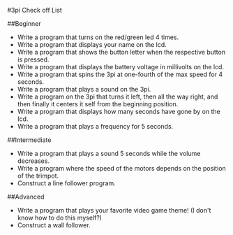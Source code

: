 #3pi Check off List

##Beginner

 * Write a program that turns on the red/green led 4 times.
 * Write a program that displays your name on the lcd.
 * Write a program that shows the button letter when the respective button is pressed.
 * Write a program that displays the battery voltage in millivolts on the lcd.
 * Write a program that spins the 3pi at one-fourth of the max speed for 4 seconds.
 * Write a program that plays a sound on the 3pi.
 * Write a program on the 3pi that turns it left, then all the way right, and then finally it centers it self from the beginning position.
 * Write a program that displays how many seconds have gone by on the lcd.
 * Write a program that plays a frequency for 5 seconds.

##Intermediate

 * Write a program that plays a sound 5 seconds while the volume decreases.
 * Write a program where the speed of the motors depends on the position of the trimpot.
 * Construct a line follower program.

##Advanced

 * Write a program that plays your favorite video game theme! (I don't know how to do this myself?)
 * Construct a wall follower.